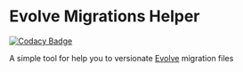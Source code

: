 # Evolve Migrations Helper

[![Codacy Badge](https://api.codacy.com/project/badge/Grade/a4fb63e3605e46b8a5e2315ce13662f3)](https://app.codacy.com/manual/odair-pedro/evolve-migrations-helper?utm_source=github.com&utm_medium=referral&utm_content=odair-pedro/evolve-migrations-helper&utm_campaign=Badge_Grade_Dashboard)

A simple tool for help you to versionate [Evolve](https://github.com/lecaillon/Evolve) migration files
